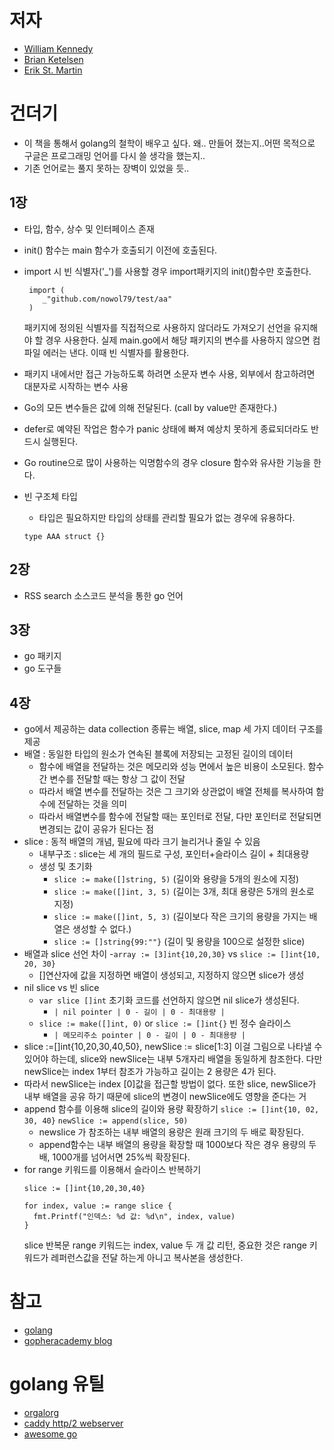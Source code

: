 # 저자
- [William Kennedy](https://www.goinggo.net/)
- [Brian Ketelsen](https://brianketelsen.com/about)
- [Erik St. Martin](https://github.com/erikstmartin)

# 건더기
- 이 책을 통해서 golang의 철학이 배우고 싶다. 왜.. 만들어 졌는지..어떤 목적으로 구글은 프로그래밍 언어를 다시 쓸 생각을 했는지..
- 기존 언어로는 풀지 못하는 장벽이 있었을 듯..

## 1장
- 타입, 함수, 상수 및 인터페이스 존재
- init() 함수는 main 함수가 호출되기 이전에 호출된다.
- import 시 빈 식별자('_')를 사용할 경우 import패키지의 init()함수만 호출한다. 

  ```
   import (
      _"github.com/nowol79/test/aa"
   )
  ```
  
  패키지에 정의된 식별자를 직접적으로 사용하지 않더라도 가져오기 선언을 유지해야 할 경우 사용한다. 
  실제 main.go에서 해당 패키지의 변수를 사용하지 않으면 컴파일 에러는 낸다. 이때 빈 식별자를 활용한다. 
- 패키지 내에서만 접근 가능하도록 하려면 소문자 변수 사용, 외부에서 참고하려면 대분자로 시작하는 변수 사용
- Go의 모든 변수들은 값에 의해 전달된다. (call by value만 존재한다.)
- defer로 예약된 작업은 함수가 panic 상태에 빠져 예상치 못하게 종료되더라도 반드시 실행된다.
- Go routine으로 많이 사용하는 익명함수의 경우 closure 함수와 유사한 기능을 한다. 
- 빈 구조체 타입
   - 타입은 필요하지만 타입의 상태를 관리할 필요가 없는 경우에 유용하다.
   ```
   type AAA struct {}
   ```

## 2장
- RSS search 소스코드 분석을 통한 go 언어 

## 3장
- go 패키지
- go 도구들

## 4장
- go에서 제공하는 data collection 종류는 배열, slice, map 세 가지 데이터 구조를 제공
- 배열 : 동일한 타입의 원소가 연속된 블록에 저장되는 고정된 길이의 데이터
   - 함수에 배열을 전달하는 것은 메모리와 성능 면에서 높은 비용이 소모된다. 함수간 변수를 전달할 때는 항상 그 값이 전달
   - 따라서 배열 변수를 전달하는 것은 그 크기와 상관없이 배열 전체를 복사하여 함수에 전달하는 것을 의미
   - 따라서 배열변수를 함수에 전달할 때는 포인터로 전달, 다만 포인터로 전달되면 변경되는 값이 공유가 된다는 점 
- slice : 동적 배열의 개념, 필요에 따라 크기 늘리거나 줄일 수 있음
   - 내부구조 : slice는 세 개의 필드로 구성, 포인터+슬라이스 길이 + 최대용량
   - 생성 및 초기화
     - ```slice := make([]string, 5)``` (길이와 용량을 5개의 원소에 지정)
     - ```slice := make([]int, 3, 5)``` (길이는 3개, 최대 용량은 5개의 원소로 지정)
     - ```slice := make([]int, 5, 3)``` (길이보다 작은 크기의 용량을 가지는 배열은 생성할 수 없다.)
     - ```slice := []string{99:""}``` (길이 및 용량을 100으로 설정한 slice)
- 배열과 slice 선언 차이
   -```array := [3]int{10,20,30}``` vs ```slice := []int{10, 20, 30}```
   - []연산자에 값을 지정하면 배열이 생성되고, 지정하지 않으면 slice가 생성
- nil slice vs 빈 slice
   - ```var slice []int``` 초기화 코드를 선언하지 않으면 nil slice가 생성된다. 
     - ```| nil pointer | 0 - 길이 | 0 - 최대용량 |```
   - ```slice := make([]int, 0)``` or ```slice := []int{}``` 빈 정수 슬라이스
      - ```| 메모리주소 pointer | 0 - 길이 | 0 - 최대용량 |```
 - slice :=[]int{10,20,30,40,50}, newSlice := slice[1:3] 이걸 그림으로 나타낼 수 있어야 하는데, slice와 newSlice는 내부 5개자리 배열을 동일하게 참조한다. 다만 newSlice는 index 1부터 참조가 가능하고 길이는 2 용량은 4가 된다.
 - 따라서 newSlice는 index [0]값을 접근할 방법이 없다. 또한 slice, newSlice가 내부 배열을 공유 하기 때문에 slice의 변경이 newSlice에도 영향을 준다는 거
 - append 함수를 이용해 slice의 길이와 용량 확장하기
   ```slice := []int{10, 02, 30, 40}```
   ```newSlice := append(slice, 50)```
   - newslice 가 참조하는 내부 배열의 용량은 원래 크기의 두 배로 확장된다. 
   - append함수는 내부 배열의 용량을 확장할 때 1000보다 작은 경우 용량의 두 배, 1000개를 넘어서면 25%씩 확장된다. 
 - for range 키워드를 이용해서 슬라이스 반복하기
    ```
    slice := []int{10,20,30,40}
    
    for index, value := range slice {
      fmt.Printf("인덱스: %d 값: %d\n", index, value)
    }
    ```
   slice 반복문 range 키워드는 index, value 두 개 값 리턴, 중요한 것은 range 키워드가 레퍼런스값을 전달 하는게 아니고 복사본을 생성한다. 
# 참고
- [golang](https://golang.org)
- [gopheracademy blog](https://blog.gopheracademy.com/)

# golang 유틸
- [orgalorg](https://github.com/reconquest/orgalorg)
- [caddy http/2 webserver](https://github.com/mholt/caddy)
- [awesome go](https://github.com/avelino/awesome-go)
